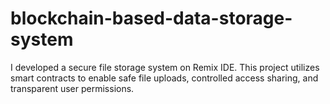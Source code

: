 # blockchain-based-data-storage-system
I developed a secure file storage system on Remix IDE. This project utilizes smart contracts to enable safe file uploads, controlled access sharing, and transparent user permissions.
